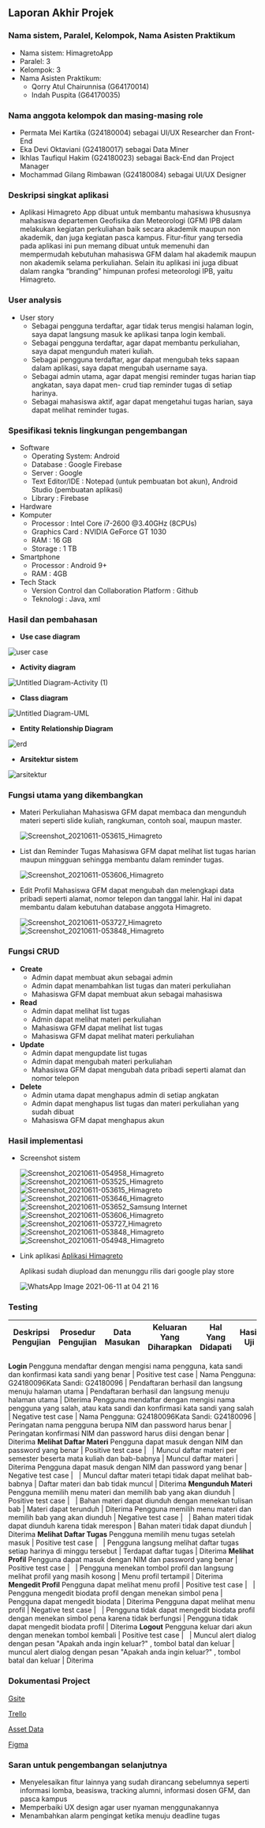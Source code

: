 ## Laporan Akhir Projek
### Nama sistem, Paralel, Kelompok, Nama Asisten Praktikum
  * Nama sistem: HimagretoApp 
  * Paralel: 3
  * Kelompok: 3
  * Nama Asisten Praktikum:
    - Qorry Atul Chairunnisa (G64170014)
    - Indah Puspita          (G64170035)
### Nama anggota kelompok dan masing-masing role
  * Permata Mei Kartika           (G24180004) sebagai UI/UX Researcher dan Front-End
  * Eka Devi Oktaviani            (G24180017) sebagai Data Miner
  * Ikhlas Taufiqul Hakim         (G24180023) sebagai Back-End dan Project Manager
  * Mochammad Gilang Rimbawan     (G24180084) sebagai UI/UX Designer
### Deskripsi singkat aplikasi
  * Aplikasi Himagreto App dibuat untuk membantu mahasiswa khususnya mahasiswa departemen Geofisika dan Meteorologi (GFM) IPB dalam melakukan kegiatan perkuliahan baik secara akademik maupun non akademik, dan juga kegiatan pasca kampus. Fitur-fitur yang tersedia pada aplikasi ini pun memang dibuat untuk memenuhi dan mempermudah kebutuhan mahasiswa GFM dalam hal akademik maupun non akademik selama perkuliahan. Selain itu aplikasi ini juga dibuat dalam rangka “branding” himpunan profesi meteorologi IPB, yaitu Himagreto.
### User analysis 
  * User story
    - Sebagai pengguna terdaftar, agar tidak terus mengisi halaman login, saya dapat langsung masuk ke aplikasi tanpa login kembali.
    - Sebagai pengguna terdaftar, agar dapat membantu perkuliahan, saya dapat mengunduh materi kuliah.
    - Sebagai pengguna terdaftar, agar dapat mengubah teks sapaan dalam aplikasi, saya dapat mengubah username saya.
    - Sebagai admin utama, agar dapat mengisi reminder tugas harian tiap angkatan, saya dapat men- crud tiap reminder tugas di setiap harinya.
    - Sebagai mahasiswa aktif, agar dapat mengetahui tugas harian, saya dapat melihat reminder tugas.
### Spesifikasi teknis lingkungan pengembangan
  * Software
    - Operating System: Android
    - Database : Google Firebase
    - Server : Google
    - Text Editor/IDE : Notepad (untuk pembuatan bot akun), Android Studio (pembuatan aplikasi)
    - Library : Firebase
  * Hardware
  * Komputer
    - Processor : Intel Core i7-2600 @3.40GHz (8CPUs)
    - Graphics Card : NVIDIA GeForce GT 1030
    - RAM : 16 GB
    - Storage : 1 TB
  * Smartphone
    - Processor : Android 9+
    - RAM : 4GB
  * Tech Stack
    - Version Control dan Collaboration Platform : Github
    - Teknologi : Java, xml

### Hasil dan pembahasan
  * **Use case diagram**
  
  ![user case](https://user-images.githubusercontent.com/79287863/121612839-71954080-ca85-11eb-924d-a0ac686a393a.png)
  
  * **Activity diagram**
  
  ![Untitled Diagram-Activity (1)](https://user-images.githubusercontent.com/79287863/121612878-870a6a80-ca85-11eb-82eb-a3143a4defcd.png)
  
  * **Class diagram**
  
  ![Untitled Diagram-UML](https://user-images.githubusercontent.com/79287863/121612933-a903ed00-ca85-11eb-9b1a-fd62fb360d81.png)
  
  * **Entity Relationship Diagram**
 
 ![erd](https://user-images.githubusercontent.com/79287863/121612954-b3be8200-ca85-11eb-8653-6f6594c76e1b.png)
  
  * **Arsitektur sistem**
  
  ![arsitektur](https://user-images.githubusercontent.com/79287863/121612977-be791700-ca85-11eb-97ac-9dc668d4dac5.png)

### Fungsi utama yang dikembangkan
 * Materi Perkuliahan
   Mahasiswa GFM dapat membaca dan mengunduh materi seperti slide kuliah, rangkuman, contoh soal, maupun master.

   ![Screenshot_20210611-053615_Himagreto](https://user-images.githubusercontent.com/79287863/121614157-4fe98880-ca88-11eb-8e16-e7ec1233ec68.jpg)


 * List dan Reminder Tugas
   Mahasiswa GFM dapat melihat list tugas harian maupun mingguan sehingga membantu dalam reminder tugas.

   ![Screenshot_20210611-053606_Himagreto](https://user-images.githubusercontent.com/79287863/121614169-5841c380-ca88-11eb-85b6-120160fe8eb7.jpg)


 * Edit Profil
   Mahasiswa GFM dapat mengubah dan melengkapi data pribadi seperti alamat, nomor telepon dan tanggal lahir. Hal ini dapat membantu dalam kebutuhan database anggota Himagreto. 
   
   ![Screenshot_20210611-053727_Himagreto](https://user-images.githubusercontent.com/79287863/121614188-60016800-ca88-11eb-94a9-e888b427934c.jpg)
![Screenshot_20210611-053848_Himagreto](https://user-images.githubusercontent.com/79287863/121614191-6099fe80-ca88-11eb-9bc3-61a4350dc9c0.jpg)


### Fungsi CRUD
 * **Create**
   - Admin dapat membuat akun sebagai admin
   - Admin dapat menambahkan list tugas dan materi perkuliahan
   - Mahasiswa GFM dapat membuat akun sebagai mahasiswa
 * **Read**
   - Admin dapat melihat list tugas
   - Admin dapat melihat materi perkuliahan
   - Mahasiswa GFM dapat melihat list tugas
   - Mahasiswa GFM dapat melihat materi perkuliahan
 * **Update**
   - Admin dapat mengupdate list tugas
   - Admin dapat mengubah materi perkuliahan
   - Mahasiswa GFM dapat mengubah data pribadi seperti alamat dan nomor telepon
 * **Delete**
   - Admin utama dapat menghapus admin di setiap angkatan
   - Admin dapat menghapus list tugas dan materi perkuliahan yang sudah dibuat
   - Mahasiswa GFM dapat menghapus akun 

### Hasil implementasi
 * Screenshot sistem
   
   ![Screenshot_20210611-054958_Himagreto](https://user-images.githubusercontent.com/79287863/121614254-80c9bd80-ca88-11eb-9a84-cfc1feb206d5.jpg)
![Screenshot_20210611-053525_Himagreto](https://user-images.githubusercontent.com/79287863/121614259-83c4ae00-ca88-11eb-876e-35deff4a03d0.jpg)
![Screenshot_20210611-053615_Himagreto](https://user-images.githubusercontent.com/79287863/121614265-86bf9e80-ca88-11eb-8780-4d1d05a3defb.jpg)
![Screenshot_20210611-053646_Himagreto](https://user-images.githubusercontent.com/79287863/121614273-8a532580-ca88-11eb-8bb6-15039b7d1492.jpg)
![Screenshot_20210611-053652_Samsung Internet](https://user-images.githubusercontent.com/79287863/121614282-8de6ac80-ca88-11eb-8f64-2dc0926b9809.jpg)
![Screenshot_20210611-053606_Himagreto](https://user-images.githubusercontent.com/79287863/121614289-9343f700-ca88-11eb-8033-92b1f8375b6a.jpg)
![Screenshot_20210611-053727_Himagreto](https://user-images.githubusercontent.com/79287863/121614301-9939d800-ca88-11eb-9451-3dec9700de0a.jpg)
![Screenshot_20210611-053848_Himagreto](https://user-images.githubusercontent.com/79287863/121614307-9ccd5f00-ca88-11eb-919e-e3ab98627473.jpg)
![Screenshot_20210611-054948_Himagreto](https://user-images.githubusercontent.com/79287863/121614318-a060e600-ca88-11eb-914b-b429e7175de4.jpg)

 * Link aplikasi 
   [Aplikasi Himagreto](https://drive.google.com/file/d/1cR_NrnA_hwXClFN_6p-_QRSMkW99Paud/view?usp=sharing)
   
   Aplikasi sudah diupload dan menunggu rilis dari google play store
   
   ![WhatsApp Image 2021-06-11 at 04 21 16](https://user-images.githubusercontent.com/79287863/121613646-2419d300-ca87-11eb-8f61-c6ca14bc7dd3.jpeg)

### Testing


Deskripsi Pengujian | Prosedur Pengujian | Data Masukan | Keluaran Yang Diharapkan | Hal Yang Didapati | Hasil Uji
-- | -- | -- | -- | -- | --
**Login**
Pengguna mendaftar dengan mengisi nama pengguna, kata sandi dan konfirmasi kata sandi yang benar | Positive test case | Nama Pengguna: G24180096Kata Sandi: G24180096 | Pendaftaran berhasil dan langsung menuju halaman utama | Pendaftaran berhasil dan langsung menuju halaman utama | Diterima
Pengguna mendaftar dengan mengisi nama pengguna yang salah, atau kata sandi dan konfirmasi kata sandi yang salah | Negative test case | Nama Pengguna: G24180096Kata Sandi: G24180096 | Peringatan nama pengguna berupa NIM dan password harus benar | Peringatan konfirmasi NIM dan password harus diisi dengan benar | Diterima
**Melihat Daftar Materi**
Pengguna dapat masuk dengan NIM dan password yang benar | Positive test case | &nbsp; | Muncul daftar materi per semester beserta mata kuliah dan bab-babnya | Muncul daftar materi | Diterima
Pengguna dapat masuk dengan NIM dan password yang benar | Negative test case | &nbsp; | Muncul daftar materi tetapi tidak dapat melihat bab-babnya | Daftar materi dan bab tidak muncul | Diterima
**Mengunduh Materi**
Pengguna memilih menu materi dan memilih bab yang akan diunduh | Positive test case | &nbsp; | Bahan materi dapat diunduh dengan menekan tulisan bab | Materi dapat terunduh | Diterima
Pengguna memilih menu materi dan memilih bab yang akan diunduh | Negative test case | &nbsp; | Bahan materi tidak dapat diunduh karena tidak merespon | Bahan materi tidak dapat diunduh | Diterima
**Melihat Daftar Tugas**
Pengguna memilih menu tugas setelah masuk | Positive test case | &nbsp; | Pengguna langsung melihat daftar tugas setiap harinya di minggu tersebut | Terdapat daftar tugas | Diterima
**Melihat Profil**
Pengguna dapat masuk dengan NIM dan password yang benar | Positive test case | &nbsp; | Pengguna menekan tombol profil dan langsung melihat profil yang masih kosong | Menu profil tertampil | Diterima
**Mengedit Profil**
Pengguna dapat melihat menu profil | Positive test case | &nbsp; | Pengguna mengedit biodata profil dengan menekan simbol pena | Pengguna dapat mengedit biodata | Diterima
Pengguna dapat melihat menu profil | Negative test case | &nbsp; | Pengguna tidak dapat mengedit biodata profil dengan menekan simbol pena karena tidak berfungsi | Pengguna tidak dapat mengedit biodata profil | Diterima
**Logout**
Pengguna keluar dari akun dengan menekan tombol kembali | Positive test case | &nbsp; | Muncul alert dialog dengan pesan "Apakah anda ingin keluar?" , tombol batal dan keluar | muncul alert dialog dengan pesan "Apakah anda ingin keluar?" , tombol batal dan keluar | Diterima

### Dokumentasi Project
   [Gsite](https://sites.google.com/d/1SHQlNLqAhRjelwpAaMwGdfQG3qtz2JFA/p/1mPbDlnEsWscku3BQJK1tGH9YMaxOSlx0/edit?pli=1&authuser=1)
   
   [Trello](https://trello.com/b/WDlrdTpQ/rpl)
   
   [Asset Data](https://drive.google.com/drive/u/8/folders/1pd1ekVZ-wQZGvuJhY437BCaq2Xf17nUX)
   
   [Figma](https://www.figma.com/file/Bz3drsD0eTgVYBXVJ4nhH5/RPL?node-id=0%3A1)
 
### Saran untuk pengembangan selanjutnya
   * Menyelesaikan fitur lainnya yang sudah dirancang sebelumnya seperti informasi lomba, beasiswa, tracking alumni, informasi dosen GFM, dan pasca kampus
   * Memperbaiki UX design agar user nyaman menggunakannya
   * Menambahkan alarm pengingat ketika menuju deadline tugas
 
